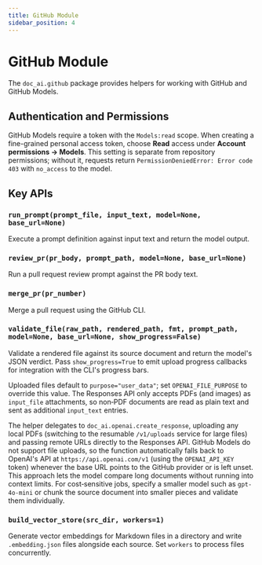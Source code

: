 ```yaml
---
title: GitHub Module
sidebar_position: 4
---
```


# GitHub Module

The `doc_ai.github` package provides helpers for working with GitHub and GitHub Models.

## Authentication and Permissions

GitHub Models require a token with the `Models:read` scope. When creating a fine-grained personal access token, choose **Read** access under **Account permissions → Models**. This setting is separate from repository permissions; without it, requests return `PermissionDeniedError: Error code 403` with `no_access` to the model.

## Key APIs

### `run_prompt(prompt_file, input_text, model=None, base_url=None)`
Execute a prompt definition against input text and return the model output.

### `review_pr(pr_body, prompt_path, model=None, base_url=None)`
Run a pull request review prompt against the PR body text.

### `merge_pr(pr_number)`
Merge a pull request using the GitHub CLI.

### `validate_file(raw_path, rendered_path, fmt, prompt_path, model=None, base_url=None, show_progress=False)`
Validate a rendered file against its source document and return the model's JSON verdict. Pass
`show_progress=True` to emit upload progress callbacks for integration with the CLI's progress bars.

Uploaded files default to `purpose="user_data"`; set `OPENAI_FILE_PURPOSE`
to override this value. The Responses API only accepts PDFs (and images) as
`input_file` attachments, so non‑PDF documents are read as plain text and sent
as additional `input_text` entries.

The helper delegates to `doc_ai.openai.create_response`, uploading any local
PDFs (switching to the resumable `/v1/uploads` service for large files) and
passing remote URLs directly to the Responses API. GitHub Models do not support
file uploads, so the function automatically falls back to OpenAI's API at
`https://api.openai.com/v1` (using the `OPENAI_API_KEY` token) whenever the base
URL points to the GitHub provider or is left unset. This approach lets the model
compare long documents without running into context limits. For cost‑sensitive
jobs, specify a smaller model such as `gpt-4o-mini` or chunk the source document
into smaller pieces and validate them individually.

### `build_vector_store(src_dir, workers=1)`
Generate vector embeddings for Markdown files in a directory and write `.embedding.json` files alongside each source. Set ``workers`` to process files concurrently.
